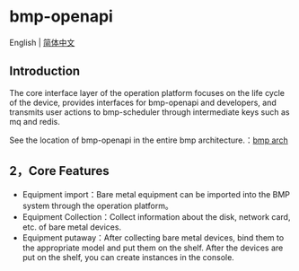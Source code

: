 # bmp-openapi


English | [简体中文](README.zh-CN.md) 

## Introduction

The core interface layer of the operation platform focuses on the life cycle of the device, provides interfaces for bmp-openapi and developers, and transmits user actions to bmp-scheduler through intermediate keys such as mq and redis.

See the location of bmp-openapi in the entire bmp architecture.：[bmp arch](../bmp-scheduler/README.md)



## 2，Core Features

- Equipment import：Bare metal equipment can be imported into the BMP system through the operation platform。
- Equipment Collection：Collect information about the disk, network card, etc. of bare metal devices.
- Equipment putaway：After collecting bare metal devices, bind them to the appropriate model and put them on the shelf. After the devices are put on the shelf, you can create instances in the console.